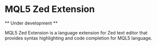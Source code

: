 # MQL5 Zed Extension

** Under development **

MQL5 Zed Extension is a language extension for Zed text editor that provides syntax highlighting and code completion for MQL5 language.
